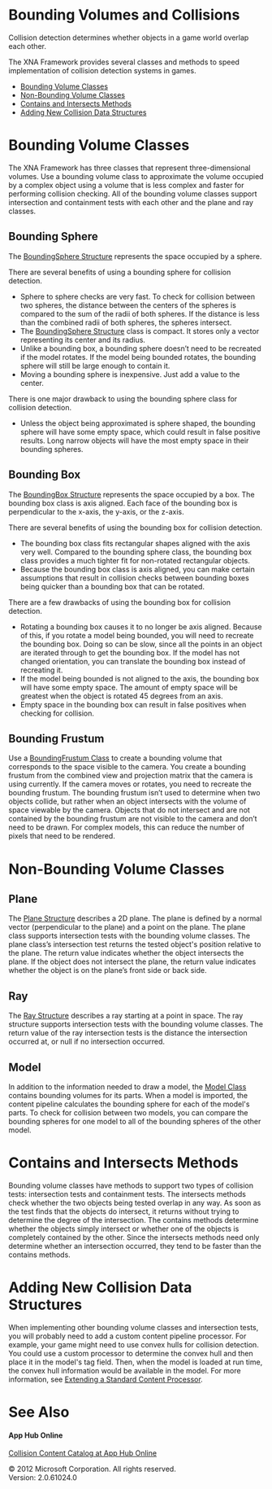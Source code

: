 ﻿

# Bounding Volumes and Collisions

Collision detection determines whether objects in a game world overlap each other.

The XNA Framework provides several classes and methods to speed implementation of collision detection systems in games.

*   [Bounding Volume Classes](#ID4EGB)
*   [Non-Bounding Volume Classes](#ID4ECE)
*   [Contains and Intersects Methods](#ID4EFF)
*   [Adding New Collision Data Structures](#ID4EMF)

# Bounding Volume Classes

The XNA Framework has three classes that represent three-dimensional volumes. Use a bounding volume class to approximate the volume occupied by a complex object using a volume that is less complex and faster for performing collision checking. All of the bounding volume classes support intersection and containment tests with each other and the plane and ray classes.

## Bounding Sphere

The [BoundingSphere Structure](T_Microsoft_Xna_Framework_BoundingSphere.md) represents the space occupied by a sphere.

There are several benefits of using a bounding sphere for collision detection.

*   Sphere to sphere checks are very fast. To check for collision between two spheres, the distance between the centers of the spheres is compared to the sum of the radii of both spheres. If the distance is less than the combined radii of both spheres, the spheres intersect.
*   The [BoundingSphere Structure](T_Microsoft_Xna_Framework_BoundingSphere.md) class is compact. It stores only a vector representing its center and its radius.
*   Unlike a bounding box, a bounding sphere doesn’t need to be recreated if the model rotates. If the model being bounded rotates, the bounding sphere will still be large enough to contain it.
*   Moving a bounding sphere is inexpensive. Just add a value to the center.

There is one major drawback to using the bounding sphere class for collision detection.

*   Unless the object being approximated is sphere shaped, the bounding sphere will have some empty space, which could result in false positive results. Long narrow objects will have the most empty space in their bounding spheres.

## Bounding Box

The [BoundingBox Structure](T_Microsoft_Xna_Framework_BoundingBox.md) represents the space occupied by a box. The bounding box class is axis aligned. Each face of the bounding box is perpendicular to the x-axis, the y-axis, or the z-axis.

There are several benefits of using the bounding box for collision detection.

*   The bounding box class fits rectangular shapes aligned with the axis very well. Compared to the bounding sphere class, the bounding box class provides a much tighter fit for non-rotated rectangular objects.
*   Because the bounding box class is axis aligned, you can make certain assumptions that result in collision checks between bounding boxes being quicker than a bounding box that can be rotated.

There are a few drawbacks of using the bounding box for collision detection.

*   Rotating a bounding box causes it to no longer be axis aligned. Because of this, if you rotate a model being bounded, you will need to recreate the bounding box. Doing so can be slow, since all the points in an object are iterated through to get the bounding box. If the model has not changed orientation, you can translate the bounding box instead of recreating it.
*   If the model being bounded is not aligned to the axis, the bounding box will have some empty space. The amount of empty space will be greatest when the object is rotated 45 degrees from an axis.
*   Empty space in the bounding box can result in false positives when checking for collision.

## Bounding Frustum

Use a [BoundingFrustum Class](T_Microsoft_Xna_Framework_BoundingFrustum.md) to create a bounding volume that corresponds to the space visible to the camera. You create a bounding frustum from the combined view and projection matrix that the camera is using currently. If the camera moves or rotates, you need to recreate the bounding frustum. The bounding frustum isn’t used to determine when two objects collide, but rather when an object intersects with the volume of space viewable by the camera. Objects that do not intersect and are not contained by the bounding frustum are not visible to the camera and don’t need to be drawn. For complex models, this can reduce the number of pixels that need to be rendered.

# Non-Bounding Volume Classes

## Plane

The [Plane Structure](T_Microsoft_Xna_Framework_Plane.md) describes a 2D plane. The plane is defined by a normal vector (perpendicular to the plane) and a point on the plane. The plane class supports intersection tests with the bounding volume classes. The plane class’s intersection test returns the tested object's position relative to the plane. The return value indicates whether the object intersects the plane. If the object does not intersect the plane, the return value indicates whether the object is on the plane’s front side or back side.

## Ray

The [Ray Structure](T_Microsoft_Xna_Framework_Ray.md) describes a ray starting at a point in space. The ray structure supports intersection tests with the bounding volume classes. The return value of the ray intersection tests is the distance the intersection occurred at, or null if no intersection occurred.

## Model

In addition to the information needed to draw a model, the [Model Class](T_Microsoft_Xna_Framework_Graphics_Model.md) contains bounding volumes for its parts. When a model is imported, the content pipeline calculates the bounding sphere for each of the model's parts. To check for collision between two models, you can compare the bounding spheres for one model to all of the bounding spheres of the other model.

# Contains and Intersects Methods

Bounding volume classes have methods to support two types of collision tests: intersection tests and containment tests. The intersects methods check whether the two objects being tested overlap in any way. As soon as the test finds that the objects do intersect, it returns without trying to determine the degree of the intersection. The contains methods determine whether the objects simply intersect or whether one of the objects is completely contained by the other. Since the intersects methods need only determine whether an intersection occurred, they tend to be faster than the contains methods.

# Adding New Collision Data Structures

When implementing other bounding volume classes and intersection tests, you will probably need to add a custom content pipeline processor. For example, your game might need to use convex hulls for collision detection. You could use a custom processor to determine the convex hull and then place it in the model's tag field. Then, when the model is loaded at run time, the convex hull information would be available in the model. For more information, see [Extending a Standard Content Processor](CP_Extend_Processor.md).

# See Also

#### App Hub Online

[Collision Content Catalog at App Hub Online](http://go.microsoft.com/fwlink/?LinkId=128869)  

© 2012 Microsoft Corporation. All rights reserved.  
Version: 2.0.61024.0